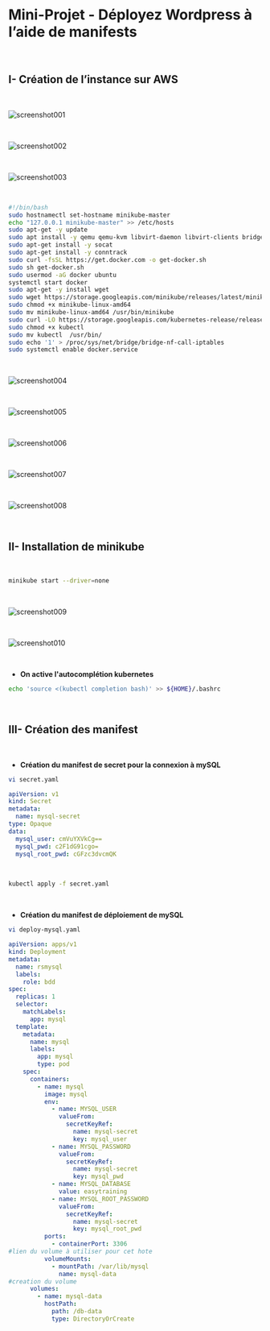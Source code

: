 # Mini-Projet - Déployez Wordpress à l’aide de manifests

<br />

## I-	Création de l’instance sur AWS

<br />

![screenshot001](./sources/IMG-001.png)

<br />

![screenshot002](./sources/IMG-002.png)

<br />

![screenshot003](./sources/IMG-003.png)

<br />

```sh
#!/bin/bash
sudo hostnamectl set-hostname minikube-master
echo "127.0.0.1 minikube-master" >> /etc/hosts
sudo apt-get -y update
sudo apt install -y qemu qemu-kvm libvirt-daemon libvirt-clients bridge-utils virt-manager
sudo apt-get install -y socat
sudo apt-get install -y conntrack
sudo curl -fsSL https://get.docker.com -o get-docker.sh
sudo sh get-docker.sh
sudo usermod -aG docker ubuntu
systemctl start docker
sudo apt-get -y install wget
sudo wget https://storage.googleapis.com/minikube/releases/latest/minikube-linux-amd64
sudo chmod +x minikube-linux-amd64
sudo mv minikube-linux-amd64 /usr/bin/minikube
sudo curl -LO https://storage.googleapis.com/kubernetes-release/release/`curl -s https://storage.googleapis.com/kubernetes-release/release/stable.txt`/bin/linux/amd64/kubectl
sudo chmod +x kubectl
sudo mv kubectl  /usr/bin/
sudo echo '1' > /proc/sys/net/bridge/bridge-nf-call-iptables
sudo systemctl enable docker.service
```

<br />

![screenshot004](./sources/IMG-004.png)

<br />

![screenshot005](./sources/IMG-005.png)

<br />

![screenshot006](./sources/IMG-006.png)

<br />

![screenshot007](./sources/IMG-007.png)

<br />

![screenshot008](./sources/IMG-008.png)

<br />

## II-	Installation de minikube

<br />

```sh
minikube start --driver=none
```
<br />

![screenshot009](./sources/IMG-009.png)

<br />

![screenshot010](./sources/IMG-010.png)

<br />

* **On active l'autocomplétion kubernetes**
```sh
echo 'source <(kubectl completion bash)' >> ${HOME}/.bashrc
```

<br />

## III-	Création des manifest

<br />

* **Création du manifest de secret pour la connexion à mySQL**

```sh
vi secret.yaml
```
```yaml
apiVersion: v1
kind: Secret
metadata:
  name: mysql-secret
type: Opaque
data:
  mysql_user: cmVuYXVkCg==
  mysql_pwd: c2F1dG91cgo=
  mysql_root_pwd: cGFzc3dvcmQK
```

</br>

```sh
kubectl apply -f secret.yaml
```

</br>

* **Création du manifest de déploiement de mySQL**
```sh
vi deploy-mysql.yaml
```
```yaml
apiVersion: apps/v1
kind: Deployment
metadata:
  name: rsmysql
  labels:
    role: bdd
spec:
  replicas: 1
  selector: 
    matchLabels:
      app: mysql
  template:
    metadata:
      name: mysql
      labels:
        app: mysql
        type: pod
    spec:
      containers:
        - name: mysql
          image: mysql
          env:
            - name: MYSQL_USER 
              valueFrom:
                secretKeyRef:
                  name: mysql-secret
                  key: mysql_user
            - name: MYSQL_PASSWORD 
              valueFrom:
                secretKeyRef:
                  name: mysql-secret
                  key: mysql_pwd
            - name: MYSQL_DATABASE 
              value: easytraining
            - name: MYSQL_ROOT_PASSWORD 
              valueFrom:
                secretKeyRef:
                  name: mysql-secret
                  key: mysql_root_pwd
          ports:
            - containerPort: 3306
#lien du volume à utiliser pour cet hote  
          volumeMounts:
            - mountPath: /var/lib/mysql
              name: mysql-data
#creation du volume
      volumes: 
        - name: mysql-data
          hostPath:
            path: /db-data
            type: DirectoryOrCreate
```


